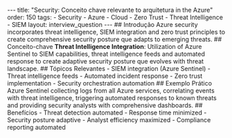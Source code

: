 --- title: "Security: Conceito chave relevante to arquitetura in the Azure" order: 150 tags: - Security - Azure - Cloud - Zero Trust - Threat Intelligence - SIEM layout: interview_question --- ## Introdução Azure security incorporates threat intelligence, SIEM integration and zero trust principles to create comprehensive security posture que adapts to emerging threats. ## Conceito-chave **Threat Intelligence Integration**: Utilization of Azure Sentinel to SIEM capabilities, threat intelligence feeds and automated response to create adaptive security posture que evolves with threat landscape. ## Tópicos Relevantes - SIEM integration (Azure Sentinel) - Threat intelligence feeds - Automated incident response - Zero trust implementation - Security orchestration automation ## Exemplo Prático Azure Sentinel collecting logs from all Azure services, correlating events with threat intelligence, triggering automated responses to known threats and providing security analysts with comprehensive dashboards. ## Benefícios - Threat detection automated - Response time minimized - Security posture adaptive - Analyst efficiency maximized - Compliance reporting automated